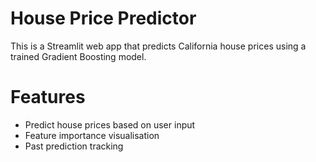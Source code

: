 # House Price Predictor

This is a Streamlit web app that predicts California house prices using a trained Gradient Boosting model.

# Features
- Predict house prices based on user input
- Feature importance visualisation
- Past prediction tracking

